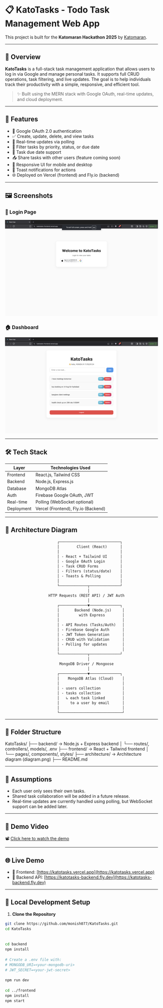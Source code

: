 # 📋 KatoTasks - Todo Task Management Web App

This project is built for the **Katomaran Hackathon 2025** by [Katomaran](https://www.katomaran.com).

---

## 🚀 Overview

**KatoTasks** is a full-stack task management application that allows users to log in via Google and manage personal tasks. It supports full CRUD operations, task filtering, and live updates. The goal is to help individuals track their productivity with a simple, responsive, and efficient tool.

> ✨ Built using the MERN stack with Google OAuth, real-time updates, and cloud deployment.

---

## 🌟 Features

- 🔐 Google OAuth 2.0 authentication
- ✅ Create, update, delete, and view tasks
- 🔄 Real-time updates via polling
- 🧮 Filter tasks by priority, status, or due date
- 📅 Task due date support
- 📤 Share tasks with other users (feature coming soon)
- 📱 Responsive UI for mobile and desktop
- 💬 Toast notifications for actions
- 🌐 Deployed on Vercel (frontend) and Fly.io (backend)

---

## 🖼️ Screenshots

### 🔐 Login Page  
![Login](https://raw.githubusercontent.com/monish077/KatoTasks/main/frontend/screenshots/login.png)

### 🏠 Dashboard  
![Dashboard](https://raw.githubusercontent.com/monish077/KatoTasks/main/frontend/screenshots/Dashboard.png)

---

## 🛠 Tech Stack

| Layer      | Technologies Used              |
|------------|-------------------------------|
| Frontend   | React.js, Tailwind CSS        |
| Backend    | Node.js, Express.js           |
| Database   | MongoDB Atlas                 |
| Auth       | Firebase Google OAuth, JWT    |
| Real-time  | Polling (WebSocket optional)  |
| Deployment | Vercel (Frontend), Fly.io (Backend) |

---

## 🧠 Architecture Diagram

                            ┌────────────────────────────┐
                            │        Client (React)      │
                            │                            │
                            │ - React + Tailwind UI      │
                            │ - Google OAuth Login       │
                            │ - Task CRUD Forms          │
                            │ - Filters (status/date)    │
                            │ - Toasts & Polling         │
                            │                            │
                            └─────────────┬──────────────┘
                                          │
                        HTTP Requests (REST API) / JWT Auth
                                          │
                            ┌─────────────▼──────────────┐
                            │       Backend (Node.js)     │
                            │         with Express        │
                            │                             │
                            │ - API Routes (Tasks/Auth)   │
                            │ - Firebase Google Auth      │
                            │ - JWT Token Generation      │
                            │ - CRUD with Validation      │
                            │ - Polling for updates       │
                            │                             │
                            └─────────────┬──────────────┘
                                          │
                             MongoDB Driver / Mongoose
                                          │
                            ┌─────────────▼──────────────┐
                            │    MongoDB Atlas (Cloud)    │
                            │                             │
                            │ - users collection          │
                            │ - tasks collection          │
                            │   ↳ each task linked        │
                            │     to a user by email      │
                            │                             │
                            └─────────────────────────────┘


---

## 📂 Folder Structure

KatoTasks/
├── backend/ → Node.js + Express backend
│ └── routes/, controllers/, models/, .env
├── frontend/ → React + Tailwind frontend
│ └── pages/, components/, styles/
├── architecture/ → Architecture diagram (diagram.png)
├── README.md


---

## 🧩 Assumptions

- Each user only sees their own tasks.
- Shared task collaboration will be added in a future release.
- Real-time updates are currently handled using polling, but WebSocket support can be added later.

---

## 🎥 Demo Video

📽️ [Click here to watch the demo](https://www.loom.com/share/002a2af8523c4c13aef1bc089059f309?sid=de89ba8c-3c59-4720-abe1-f288d42b5355)

---

## 🌐 Live Demo

- 🔗 Frontend: [https://katotasks.vercel.app](https://katotasks.vercel.app)
- 🔧 Backend API: [https://katotasks-backend.fly.dev](https://katotasks-backend.fly.dev)

---

## 🧪 Local Development Setup

1. **Clone the Repository**
```bash
git clone https://github.com/monish077/KatoTasks.git
cd KatoTasks


cd backend
npm install

# Create a .env file with:
# MONGODB_URI=<your-mongodb-uri>
# JWT_SECRET=<your-jwt-secret>

npm run dev

cd ../frontend
npm install
npm start

